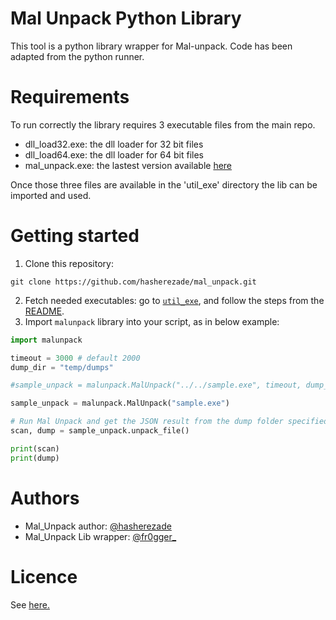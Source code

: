 # Mal Unpack Python Library

This tool is a python library wrapper for Mal-unpack. Code has been adapted from the python runner.

# Requirements

To run correctly the library requires 3 executable files from the main repo. 
- dll_load32.exe: the dll loader for 32 bit files
- dll_load64.exe: the dll loader for 64 bit files
- mal_unpack.exe: the lastest version available [here](https://github.com/hasherezade/mal_unpack/releases)

Once those three files are available in the 'util_exe' directory the lib can be imported and used.

# Getting started

1. Clone this repository:

```console
git clone https://github.com/hasherezade/mal_unpack.git
```
2. Fetch needed executables: go to [`util_exe`](../mal_unpack_lib/util_exe), and follow the steps from the [README](../mal_unpack_lib/util_exe/README.md).
3. Import `malunpack` library into your script, as in below example:
```python
import malunpack

timeout = 3000 # default 2000
dump_dir = "temp/dumps"

#sample_unpack = malunpack.MalUnpack("../../sample.exe", timeout, dump_dir)

sample_unpack = malunpack.MalUnpack("sample.exe")

# Run Mal Unpack and get the JSON result from the dump folder specified
scan, dump = sample_unpack.unpack_file()

print(scan)
print(dump)
```

# Authors

- Mal_Unpack author: [@hasherezade](https://twitter.com/hasherezade)
- Mal_Unpack Lib wrapper: [@fr0gger_](https://twitter.com/fr0gger_)

# Licence

See [here.](https://github.com/hasherezade/mal_unpack/blob/master/LICENSE)

